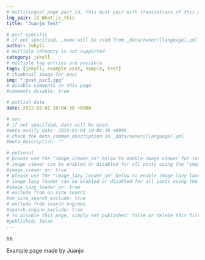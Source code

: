 ```yaml
---
# multilingual page pair id, this must pair with translations of this page. (This name must be unique)
lng_pair: id_What_is_this
title: "Juanjo Test"

# post specific
# if not specified, .name will be used from _data/owner/[language].yml
author: Jekyll
# multiple category is not supported
category: jekyll
# multiple tag entries are possible
tags: [jekyll, example post, sample, test]
# thumbnail image for post
img: ":post_pic3.jpg"
# disable comments on this page
#comments_disable: true

# publish date
date: 2022-02-01 10:04:30 +0900

# seo
# if not specified, date will be used.
#meta_modify_date: 2022-01-01 10:04:30 +0900
# check the meta_common_description in _data/owner/[language].yml
#meta_description: ""

# optional
# please use the "image_viewer_on" below to enable image viewer for individual pages or posts (_posts/ or [language]/_posts folders).
# image viewer can be enabled or disabled for all posts using the "image_viewer_posts: true" setting in _data/conf/main.yml.
#image_viewer_on: true
# please use the "image_lazy_loader_on" below to enable image lazy loader for individual pages or posts (_posts/ or [language]/_posts folders).
# image lazy loader can be enabled or disabled for all posts using the "image_lazy_loader_posts: true" setting in _data/conf/main.yml.
#image_lazy_loader_on: true
# exclude from on site search
#on_site_search_exclude: true
# exclude from search engines
#search_engine_exclude: true
# to disable this page, simply set published: false or delete this file
#published: false
---
```

<div><p>hh</p></div>
Example page made by Juanjo